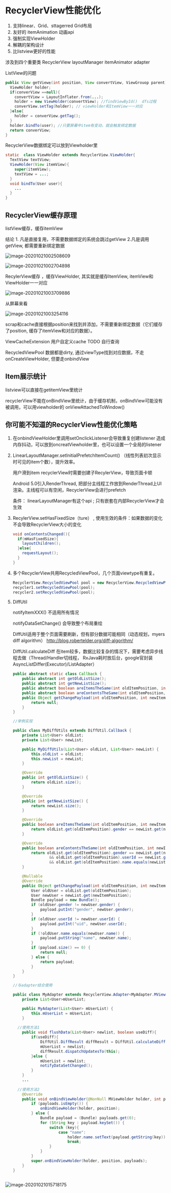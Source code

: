 # RecyclerView性能优化

1. 支持linear、Grid、sttagerred Grid布局
2. 友好的 itemAnimation 动画api
3. 强制实现ViewHolder
4. 解耦的架构设计
5. 比listview更好的性能

涉及到四个重要类   RecyclerView   layoutManager   itemAnimator  adapter

ListView的问题

```java
public View getView±(int position, View convertView, ViewGrouop parent){
  ViewHolder holder;
  if(converView ==null){
    convertView = LayoutInflater.from(...);
    holder = new ViewHolder(convertView); //findViewById()  dfs过程
    converView.setTag(holder); // viewHolder和ItemView一一对应
  }else{
    holder = converView.getTag();
  }
  holder.bindTo(user); //只要屏幕中item有变动，就会触发绑定数据
  return converView;
}
```

RecyclerView数据绑定可以放到Viewholder里

```java
static  class ViewHolder extends RecyclerView.ViewHolder{
  TextView textView;
  ViewHolder(View itemView){
    super(itemView);
    textView = ...;
  }
  void bindTo(User user){
    ...
  }
}
```



## RecyclerView缓存原理



listView缓存，缓存itemView

结论  1. 凡是直接复用，不需要数据绑定的系统会跳过getView   2.凡是调用getView, 都需要重新绑定数据

![image-20201021002508609](RecyclerView.assets/image-20201021002508609.png)

![image-20201021002704898](RecyclerView.assets/image-20201021002704898.png)



RecylerView缓存 ，缓存ViewHolder, 其实就是缓存ItemView,  itemView和ViewHolder一一对应

![image-20201021003709886](RecyclerView.assets/image-20201021003709886.png)

从屏幕来看

![image-20201021003254116](RecyclerView.assets/image-20201021003254116.png)

scrap和cache直接根据position来找到并添加，不需要重新绑定数据（它们缓存了position, 缓存了itemView和对应的数据）。

ViewCacheExtension 用户自定义cache  TODO 自行查询

RecycledViewPool 数据都是dirty,  通过viewType找到对应数据，不走onCreateViewHolder, 但要走onbindView

## Item展示统计

listview可以直接在getitemView里统计

recyclerView不能在onBindView里统计，由于缓存机制，onBindView可能没有被调用，可以用viewholder的 onViewAttachedToWindow()



## 你可能不知道的RecyclerView性能优化策略

1. 在onbindViewHolder里调用setOnclickListener会导致重复创建listener 造成内存抖动，可以放到oncreatViewholder里，也可以设置一个全局的listener

2. LinearLayoutManager.setInitialPrefetchItemCount() （线性列表初次显示时可见的item个数），提升效率。

    用户滑到item recyclerView时需要创建子RecylerView，导致页面卡顿

    Android 5.0引入RenderThread, 把部分主线程工作放到RenderThread上UI渲染。主线程可以有空闲，RecyclerView会进行prefetch

   条件： linearLayoutManager有这个api  ; 只有嵌套在内部RecyclerView才会生效

3. RecylerView.setHasFixedSize（ture） , 使用生效的条件：如果数据的变化不会导致RecyclerView大小的变化

   ```java
   void onContentsChanged(){
     if(mHasFixedSize){
       layoutChildren();
     }else{
       requestLayout();
     }
   }
   ```

4. 多个RecyclerView共用RecycledViewPool，几个页面viewtype有重复。

   ```java
   RecyclerView.RecycledViewPool pool = new RecyclerView.RecycledViewPool();
   recycler1.setRecycledViewPool(pool);
   recycler2.setRecycledViewPool(pool);
   ```

5. DiffUtil

   notifyItemXXX()  不适用所有情况

   notifyDataSetChange() 会导致整个布局重绘

   DiffUtil适用于整个页面需要刷新，但有部分数据可能相同（动态规划，myers diff algorithm）  http://blog.robertelder.org/diff-algorithm/

   DiffUtil.calculateDiff 在item较多，数据比较复杂的情况下，需要考虑异步线程去做（Thread/Handler切线程， RxJava耗时放后台，google官封装AsyncListDiffer(Executor)/ListAdapter）

   ```java
   public abstract static class Callback {
       public abstract int getOldListSize();
       public abstract int getNewListSize();
       public abstract boolean areItemsTheSame(int oldItemPosition, int newItemPosition);
       public abstract boolean areContentsTheSame(int oldItemPosition, int newItemPosition);
       public Object getChangePayload(int oldItemPosition, int newItemPosition) {
           return null;
       }
   }
   
   //举例实现
   
   public class MyDiffUtils extends DiffUtil.Callback {
       private List<User> oldList;
       private List<User> newList;
   
       public MyDiffUtils(List<User> oldList, List<User> newList) {
           this.oldList = oldList;
           this.newList = newList;
       }
   
       @Override
       public int getOldListSize() {
           return oldList.size();
       }
   
       @Override
       public int getNewListSize() {
           return newList.size();
       }
   
       @Override
       public boolean areItemsTheSame(int oldItemPosition, int newItemPosition) {
           return oldList.get(oldItemPosition).gender == newList.get(newItemPosition).gender;
       }
   
       @Override
       public boolean areContentsTheSame(int oldItemPosition, int newItemPosition) {
           return oldList.get(oldItemPosition).gender == newList.get(newItemPosition).gender
                   && oldList.get(oldItemPosition).userId == newList.get(newItemPosition).userId
                   && oldList.get(oldItemPosition).name.equals(newList.get(newItemPosition));
       }
   
       @Nullable
       @Override
       public Object getChangePayload(int oldItemPosition, int newItemPosition) {
           User oldUser = oldList.get(oldItemPosition);
           User newUser = newList.get(newItemPosition);
           Bundle payload = new Bundle();
           if (oldUser.gender != newUser.gender) {
               payload.putInt("gender", newUser.gender);
           }
           if (oldUser.userId != newUser.userId) {
               payload.putInt("uid", newUser.userId);
           }
           if (!oldUser.name.equals(newUser.name)) {
               payload.putString("name", newUser.name);
           }
           if (payload.size() == 0) {
               return null;
           } else {
               return payload;
           }
       }
   }
   
   //与adapter结合使用
   
   public class MyAdapter extends RecyclerView.Adapter<MyAdapter.MViewHolder> {
       private List<User>mUserList;
   
       public MyAdapter(List<User> mUserList) {
           this.mUserList = mUserList;
       }
       
     //使用方法1
       public void flushData(List<User> newlist, boolean useDiff){
           if(useDiff){
               DiffUtil.DiffResult diffResult = DiffUtil.calculateDiff(new MyDiffUtils(mUserList, newlist), false);
               mUserList = newlist;
               diffResult.dispatchUpdatesTo(this);
           }else {
               mUserList = newlist;
               notifyDataSetChanged();
           }
       }
       ...
         
     //使用方法2
       @Override
       public void onBindViewHolder(@NonNull MViewHolder holder, int position, @NonNull List<Object> payloads) {
           if (payloads.isEmpty()) {
               onBindViewHolder(holder, position);
           } else {
               Bundle payload = (Bundle) payloads.get(0);
               for (String key : payload.keySet()) {
                   switch (key){
                       case "name":
                           holder.name.setText(payload.getString(key));
                           break;
                   }
               }
           }
           super.onBindViewHolder(holder, position, payloads);
       }
   }
    
   ```

   

![image-20201021015718175](RecyclerView.assets/image-20201021015718175.png)

